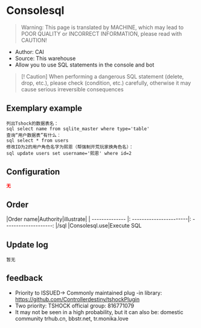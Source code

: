 # Consolesql

> Warning: This page is translated by MACHINE, which may lead to POOR QUALITY or INCORRECT INFORMATION, please read with CAUTION!


- Author: CAI
- Source: This warehouse
- Allow you to use SQL statements in the console and bot
 
> [! Caution]
> When performing a dangerous SQL statement (delete, drop, etc.), please check (condition, etc.) carefully, otherwise it may cause serious irreversible consequences

## Exemplary example
```
列出Tshock的数据表名：  
sql select name from sqlite_master where type='table'  
查询“用户数据表”有什么：  
sql select * from users  
修改ID为2的用户角色名字为熙恩（帮强制开荒玩家换角色名）：  
sql update users set username='熙恩' where id=2   
```

## Configuration

```json
无
```
## Order

|Order name|Authority|illustrate|
| -------------- |: -----------------------|: --------------------:
|/sql <sql statement>|Consolesql.use|Execute SQL


## Update log

```
暂无
```

## feedback
- Priority to ISSUED-> Commonly maintained plug -in library: https://github.com/Controllerdestiny/tshockPlugin
- Two priority: TSHOCK official group: 816771079
- It may not be seen in a high probability, but it can also be: domestic community trhub.cn, bbstr.net, tr.monika.love